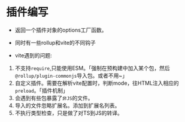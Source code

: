 
# 插件编写
- 返回一个插件对象的options工厂函数。
- 同时有一些rollup和vite的不同钩子

- vite遇到的问题:
1. 不支持`require`,只能使用ESM。「强制在预构建中加入某个包，然后`@rollup/plugin-commonjs`导入包。或者不用~」
2. 自定义插件。需要在解析vite配置时，判断mode，往HTML注入相应的`preload`。「插件机制」
3. 会遇到有些包暴露了`非JS`的文件。
4. 导入的文件忽略扩展名。添加到扩展名列表。
5. 不执行类型检查，只是做了对TS到JS的转译。